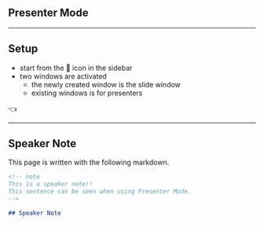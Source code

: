 <!-- sectionTitle: Presenter Mode -->

## Presenter Mode

---

## Setup

- start from the 🚀 icon in the sidebar
- two windows are activated
  - the newly created window is the slide window
  - existing windows is for presenters

<span class="hand">👈</span>

---

<!-- note
This is a speaker note!!
This sentence can be seen when using Presenter Mode.
-->

## Speaker Note

This page is written with the following markdown.

```md
<!-- note
This is a speaker note!!
This sentence can be seen when using Presenter Mode.
-->

## Speaker Note
```
